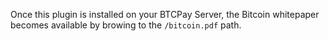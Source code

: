 Once this plugin is installed on your BTCPay Server, the Bitcoin whitepaper becomes available by browing to the `/bitcoin.pdf` path.